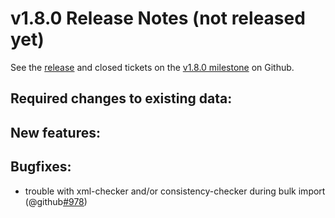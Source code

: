 # v1.8.0 Release Notes (not released yet)


See the
[release](https://github.com/dhlab-basel/Knora/releases/tag/v1.8.0) and closed tickets on the
[v1.8.0 milestone](https://github.com/dhlab-basel/Knora/milestone/12) on Github.


## Required changes to existing data:

## New features:

## Bugfixes:

- trouble with xml-checker and/or consistency-checker during bulk import (@github[#978](#978))
